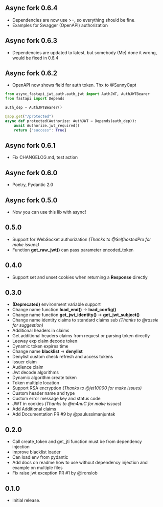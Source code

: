 ## Async fork 0.6.4
* Dependencies are now use >=, so everything should be fine.
* Examples for Swagger (OpenAPI) authorization

## Async fork 0.6.3
*  Dependencies are updated to latest, but somebody (Me) done it wrong, would be fixed in 0.6.4

## Async fork 0.6.2
* OpenAPI now shows field for auth token. Thx to @SunnyCapt
```python
from async_fastapi_jwt_auth.auth_jwt import AuthJWT, AuthJWTBearer
from fastapi import Depends

auth_dep = AuthJWTBearer()

@app.get("/protected")
async def protected(Authorize: AuthJWT = Depends(auth_dep)):
    await Authorize.jwt_required()
    return {"success": True}
```

## Async fork 0.6.1
* Fix CHANGELOG.md, test action

## Async fork 0.6.0
* Poetry, Pydantic 2.0

## Async fork 0.5.0
* Now you can use this lib with async!

## 0.5.0
* Support for WebSocket authorization *(Thanks to @SelfhostedPro for make issues)*
* Function **get_raw_jwt()** can pass parameter encoded_token

## 0.4.0
* Support set and unset cookies when returning a **Response** directly

## 0.3.0
* **(Deprecated)** environment variable support
* Change name function **load_end()** -> **load_config()**
* Change name function **get_jwt_identity()** -> **get_jwt_subject()**
* Change name identity claims to standard claims sub *(Thanks to @rassie for suggestion)*
* Additional headers in claims
* Get additional headers claims from request or parsing token directly
* Leeway exp claim decode token
* Dynamic token expires time
* Change name **blacklist** -> **denylist**
* Denylist custom check refresh and access tokens
* Issuer claim
* Audience claim
* Jwt decode algorithms
* Dynamic algorithm create token
* Token multiple location
* Support RSA encryption *(Thanks to @jet10000 for make issues)*
* Custom header name and type
* Custom error message key and status code
* JWT in cookies *(Thanks to @m4nuC for make issues)*
* Add Additional claims
* Add Documentation PR #9 by @paulussimanjuntak

## 0.2.0

* Call create_token and get_jti function must be from dependency injection
* Improve blacklist loader
* Can load env from pydantic
* Add docs on readme how to use without dependency injection and example on multiple files
* Fix raise jwt exception PR #1 by @ironslob 

## 0.1.0

* Initial release.
